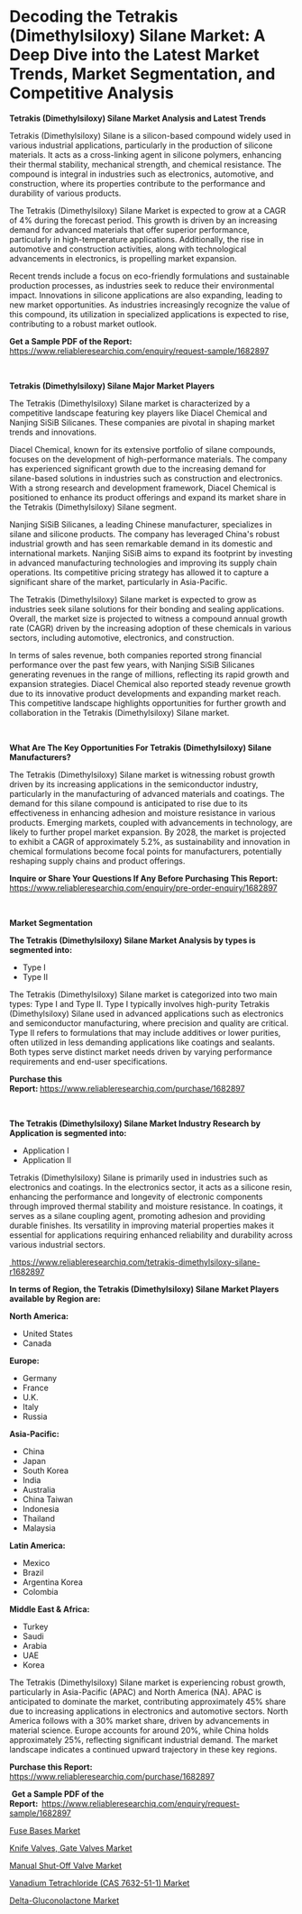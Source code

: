 <p><h1>Decoding the Tetrakis (Dimethylsiloxy) Silane Market: A Deep Dive into the Latest Market Trends, Market Segmentation, and Competitive Analysis</h1></p><p><strong>Tetrakis (Dimethylsiloxy) Silane Market Analysis and Latest Trends</strong></p>
<p><p>Tetrakis (Dimethylsiloxy) Silane is a silicon-based compound widely used in various industrial applications, particularly in the production of silicone materials. It acts as a cross-linking agent in silicone polymers, enhancing their thermal stability, mechanical strength, and chemical resistance. The compound is integral in industries such as electronics, automotive, and construction, where its properties contribute to the performance and durability of various products.</p><p>The Tetrakis (Dimethylsiloxy) Silane Market is expected to grow at a CAGR of 4% during the forecast period. This growth is driven by an increasing demand for advanced materials that offer superior performance, particularly in high-temperature applications. Additionally, the rise in automotive and construction activities, along with technological advancements in electronics, is propelling market expansion. </p><p>Recent trends include a focus on eco-friendly formulations and sustainable production processes, as industries seek to reduce their environmental impact. Innovations in silicone applications are also expanding, leading to new market opportunities. As industries increasingly recognize the value of this compound, its utilization in specialized applications is expected to rise, contributing to a robust market outlook.</p></p>
<p><strong>Get a Sample PDF of the Report:&nbsp;</strong> <a href="https://www.reliableresearchiq.com/enquiry/request-sample/1682897?utm_campaign=1129&utm_medium=2&utm_source=Github&utm_content=ia&utm_term=26032025&utm_id=tetrakis-dimethylsiloxy-silane">https://www.reliableresearchiq.com/enquiry/request-sample/1682897</a></p>
<p>&nbsp;</p>
<p><strong>Tetrakis (Dimethylsiloxy) Silane Major Market Players</strong></p>
<p><p>The Tetrakis (Dimethylsiloxy) Silane market is characterized by a competitive landscape featuring key players like Diacel Chemical and Nanjing SiSiB Silicanes. These companies are pivotal in shaping market trends and innovations.</p><p>Diacel Chemical, known for its extensive portfolio of silane compounds, focuses on the development of high-performance materials. The company has experienced significant growth due to the increasing demand for silane-based solutions in industries such as construction and electronics. With a strong research and development framework, Diacel Chemical is positioned to enhance its product offerings and expand its market share in the Tetrakis (Dimethylsiloxy) Silane segment.</p><p>Nanjing SiSiB Silicanes, a leading Chinese manufacturer, specializes in silane and silicone products. The company has leveraged China's robust industrial growth and has seen remarkable demand in its domestic and international markets. Nanjing SiSiB aims to expand its footprint by investing in advanced manufacturing technologies and improving its supply chain operations. Its competitive pricing strategy has allowed it to capture a significant share of the market, particularly in Asia-Pacific.</p><p>The Tetrakis (Dimethylsiloxy) Silane market is expected to grow as industries seek silane solutions for their bonding and sealing applications. Overall, the market size is projected to witness a compound annual growth rate (CAGR) driven by the increasing adoption of these chemicals in various sectors, including automotive, electronics, and construction.</p><p>In terms of sales revenue, both companies reported strong financial performance over the past few years, with Nanjing SiSiB Silicanes generating revenues in the range of millions, reflecting its rapid growth and expansion strategies. Diacel Chemical also reported steady revenue growth due to its innovative product developments and expanding market reach. This competitive landscape highlights opportunities for further growth and collaboration in the Tetrakis (Dimethylsiloxy) Silane market.</p></p>
<p>&nbsp;</p>
<p><strong>What Are The Key Opportunities For Tetrakis (Dimethylsiloxy) Silane Manufacturers?</strong></p>
<p><p>The Tetrakis (Dimethylsiloxy) Silane market is witnessing robust growth driven by its increasing applications in the semiconductor industry, particularly in the manufacturing of advanced materials and coatings. The demand for this silane compound is anticipated to rise due to its effectiveness in enhancing adhesion and moisture resistance in various products. Emerging markets, coupled with advancements in technology, are likely to further propel market expansion. By 2028, the market is projected to exhibit a CAGR of approximately 5.2%, as sustainability and innovation in chemical formulations become focal points for manufacturers, potentially reshaping supply chains and product offerings.</p></p>
<p><strong>Inquire or Share Your Questions If Any Before Purchasing This Report:</strong> <a href="https://www.reliableresearchiq.com/enquiry/pre-order-enquiry/1682897?utm_campaign=1129&utm_medium=2&utm_source=Github&utm_content=ia&utm_term=26032025&utm_id=tetrakis-dimethylsiloxy-silane">https://www.reliableresearchiq.com/enquiry/pre-order-enquiry/1682897</a></p>
<p>&nbsp;</p>
<p><strong>Market Segmentation</strong></p>
<p><strong>The Tetrakis (Dimethylsiloxy) Silane Market Analysis by types is segmented into:</strong></p>
<p><ul><li>Type I</li><li>Type II</li></ul></p>
<p><p>The Tetrakis (Dimethylsiloxy) Silane market is categorized into two main types: Type I and Type II. Type I typically involves high-purity Tetrakis (Dimethylsiloxy) Silane used in advanced applications such as electronics and semiconductor manufacturing, where precision and quality are critical. Type II refers to formulations that may include additives or lower purities, often utilized in less demanding applications like coatings and sealants. Both types serve distinct market needs driven by varying performance requirements and end-user specifications.</p></p>
<p><strong>Purchase this Report:&nbsp;</strong><a href="https://www.reliableresearchiq.com/purchase/1682897?utm_campaign=1129&utm_medium=2&utm_source=Github&utm_content=ia&utm_term=26032025&utm_id=tetrakis-dimethylsiloxy-silane">https://www.reliableresearchiq.com/purchase/1682897</a></p>
<p>&nbsp;</p>
<p><strong>The Tetrakis (Dimethylsiloxy) Silane Market Industry Research by Application is segmented into:</strong></p>
<p><ul><li>Application I</li><li>Application II</li></ul></p>
<p><p>Tetrakis (Dimethylsiloxy) Silane is primarily used in industries such as electronics and coatings. In the electronics sector, it acts as a silicone resin, enhancing the performance and longevity of electronic components through improved thermal stability and moisture resistance. In coatings, it serves as a silane coupling agent, promoting adhesion and providing durable finishes. Its versatility in improving material properties makes it essential for applications requiring enhanced reliability and durability across various industrial sectors.</p></p>
<p><a href="https://www.reliableresearchiq.com/tetrakis-dimethylsiloxy-silane-r1682897?utm_campaign=1129&utm_medium=2&utm_source=Github&utm_content=ia&utm_term=26032025&utm_id=tetrakis-dimethylsiloxy-silane">&nbsp;https://www.reliableresearchiq.com/tetrakis-dimethylsiloxy-silane-r1682897</a></p>
<p><strong>In terms of Region, the Tetrakis (Dimethylsiloxy) Silane Market Players available by Region are:</strong></p>
<p>
    <p> <strong> North America: </strong>
        <ul>
            <li>United States</li>
            <li>Canada</li>
        </ul>
        </p> 
    <p> <strong> Europe: </strong>
        <ul>
            <li>Germany</li>
            <li>France</li>
            <li>U.K.</li>
            <li>Italy</li>
            <li>Russia</li>
        </ul>
        </p> 
    <p> <strong> Asia-Pacific: </strong>
        <ul>
            <li>China</li>
            <li>Japan</li>
            <li>South Korea</li>
            <li>India</li>
            <li>Australia</li>
            <li>China Taiwan</li>
            <li>Indonesia</li>
            <li>Thailand</li>
            <li>Malaysia</li>
        </ul>
        </p> 
    <p> <strong> Latin America: </strong>
        <ul>
            <li>Mexico</li>
            <li>Brazil</li>
            <li>Argentina Korea</li>
            <li>Colombia</li>
        </ul>
        </p> 
    <p> <strong> Middle East & Africa: </strong>
        <ul>
            <li>Turkey</li>
            <li>Saudi</li>
            <li>Arabia</li>
            <li>UAE</li>
            <li>Korea</li>
        </ul>
    </p>
    </p>
<p><p>The Tetrakis (Dimethylsiloxy) Silane market is experiencing robust growth, particularly in Asia-Pacific (APAC) and North America (NA). APAC is anticipated to dominate the market, contributing approximately 45% share due to increasing applications in electronics and automotive sectors. North America follows with a 30% market share, driven by advancements in material science. Europe accounts for around 20%, while China holds approximately 25%, reflecting significant industrial demand. The market landscape indicates a continued upward trajectory in these key regions.</p></p>
<p><strong>Purchase this Report: </strong><a href="https://www.reliableresearchiq.com/purchase/1682897?utm_campaign=1129&utm_medium=2&utm_source=Github&utm_content=ia&utm_term=26032025&utm_id=tetrakis-dimethylsiloxy-silane">https://www.reliableresearchiq.com/purchase/1682897</a></p>
<p>&nbsp;<strong>Get a Sample PDF of the Report:&nbsp;&nbsp;</strong><a href="https://www.reliableresearchiq.com/enquiry/request-sample/1682897?utm_campaign=1129&utm_medium=2&utm_source=Github&utm_content=ia&utm_term=26032025&utm_id=tetrakis-dimethylsiloxy-silane">https://www.reliableresearchiq.com/enquiry/request-sample/1682897</a></p>
<p><strong></strong></p>
<p><p><a href="https://github.com/snapetylerho/Market-Research-Report-List-1/blob/main/fuse-bases-market.md?utm_campaign=1129&utm_medium=2&utm_source=Github&utm_content=ia&utm_term=26032025&utm_id=tetrakis-dimethylsiloxy-silane">Fuse Bases Market</a></p><p><a href="https://github.com/sulvantomppa/Market-Research-Report-List-1/blob/main/knife-valves-gate-valves-market.md?utm_campaign=1129&utm_medium=2&utm_source=Github&utm_content=ia&utm_term=26032025&utm_id=tetrakis-dimethylsiloxy-silane">Knife Valves, Gate Valves Market</a></p><p><a href="https://github.com/trenkkwasek84/Market-Research-Report-List-1/blob/main/manual-shut-off-valve-market.md?utm_campaign=1129&utm_medium=2&utm_source=Github&utm_content=ia&utm_term=26032025&utm_id=tetrakis-dimethylsiloxy-silane">Manual Shut-Off Valve Market</a></p><p><a href="https://github.com/iwanesucices/Market-Research-Report-List-1/blob/main/vanadium-tetrachloride-cas-7632-51-1-market.md?utm_campaign=1129&utm_medium=2&utm_source=Github&utm_content=ia&utm_term=26032025&utm_id=tetrakis-dimethylsiloxy-silane">Vanadium Tetrachloride (CAS 7632-51-1) Market</a></p><p><a href="https://github.com/brinnoifon/Market-Research-Report-List-1/blob/main/delta-gluconolactone-market.md?utm_campaign=1129&utm_medium=2&utm_source=Github&utm_content=ia&utm_term=26032025&utm_id=tetrakis-dimethylsiloxy-silane">Delta-Gluconolactone Market</a></p></p>